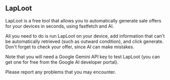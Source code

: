 ## LapLoot

LapLoot is a free tool that allows you to automatically generate sale offers for your devices in seconds, using fastfetch and AI.

All you need to do is run LapLoot on your device, add information that can't be automatically retrieved (such as outward condition), and click generate. Don't forget to check your offer, since AI can make mistakes.

Note that you will need a Google Gemini API key to test LapLoot (you can get one for free from the Google AI developer portal).

Please report any problems that you may encounter.